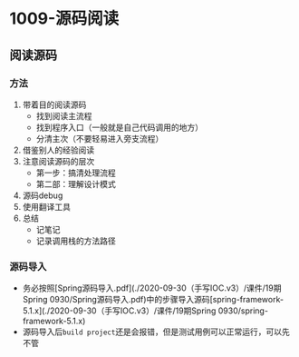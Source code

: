 # 1009-源码阅读

## 阅读源码

### 方法

1. 带着目的阅读源码
   + 找到阅读主流程
   + 找到程序入口（一般就是自己代码调用的地方）
   + 分清主次（不要轻易进入旁支流程）
2. 借鉴别人的经验阅读
3. 注意阅读源码的层次
   + 第一步：搞清处理流程
   + 第二部：理解设计模式
4. 源码debug
5. 使用翻译工具
6. 总结
   + 记笔记
   + 记录调用栈的方法路径

### 源码导入

+ 务必按照[Spring源码导入.pdf](./2020-09-30（手写IOC.v3）/课件/19期Spring 0930/Spring源码导入.pdf)中的步骤导入源码[spring-framework-5.1.x](./2020-09-30（手写IOC.v3）/课件/19期Spring 0930/spring-framework-5.1.x)  
+ 源码导入后`build project`还是会报错，但是测试用例可以正常运行，可以先不管